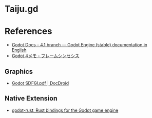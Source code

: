# Taiju.gd

# References

- [Godot Docs – 4.1 branch — Godot Engine (stable) documentation in English](https://docs.godotengine.org/en/stable/index.html)
- [Godot 4メモ - フレームシンセシス](https://tech.framesynthesis.co.jp/godot/#%E3%82%A8%E3%83%87%E3%82%A3%E3%82%BF%E3%81%AE%E3%82%B9%E3%82%AF%E3%83%AD%E3%83%BC%E3%83%AB%E9%80%9F%E5%BA%A6%E3%81%AB%E3%81%A4%E3%81%84%E3%81%A6)

## Graphics

- [Godot SDFGI.pdf | DocDroid](https://www.docdroid.net/YNntL0e/godot-sdfgi-pdf)

## Native Extension

- [godot-rust: Rust bindings for the Godot game engine](https://godot-rust.github.io/)
